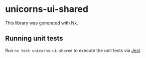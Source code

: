 # unicorns-ui-shared

This library was generated with [Nx](https://nx.dev).

## Running unit tests

Run `nx test unicorns-ui-shared` to execute the unit tests via [Jest](https://jestjs.io).
